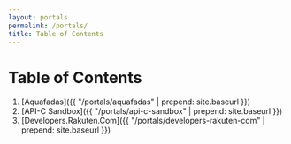 ```yaml
---
layout: portals
permalink: /portals/
title: Table of Contents   
---
```


# Table of Contents

1. [Aquafadas]({{ "/portals/aquafadas" | prepend: site.baseurl }}) 
2. [API-C Sandbox]({{ "/portals/api-c-sandbox" | prepend: site.baseurl }})
3. [Developers.Rakuten.Com]({{ "/portals/developers-rakuten-com" | prepend: site.baseurl }})

<!-- all projects sorted here -->
